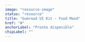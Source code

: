 ```yaml
---
image: "resource-image"
status: "resource"
title: "Gumroad UI Kit - Food Mood"
href: "#"
anchorLabel: "Pronto disponible"
chipLabel: ""
---
```

